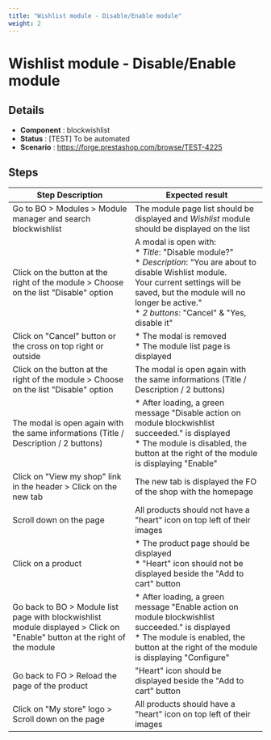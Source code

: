 ```yaml
---
title: "Wishlist module - Disable/Enable module"
weight: 2
---
```


# Wishlist module - Disable/Enable module
## Details
* **Component** : blockwishlist
* **Status** : [TEST] To be automated
* **Scenario** : https://forge.prestashop.com/browse/TEST-4225

## Steps
| Step Description | Expected result |
| ----- | ----- |
| Go to BO > Modules > Module manager and search blockwishlist | The module page list should be displayed and *Wishlist* module should be displayed on the list |
| Click on the button at the right of the module > Choose on the list "Disable" option | A modal is open with:<br> * *Title*: "Disable module?"<br> * *Description*: "You are about to disable Wishlist module.<br>Your current settings will be saved, but the module will no longer be active."<br> * *2 buttons*: "Cancel" & "Yes, disable it" |
| Click on "Cancel" button or the cross on top right or outside | * The modal is removed<br> * The module list page is displayed |
| Click on the button at the right of the module > Choose on the list "Disable" option | The modal is open again with the same informations (Title / Description / 2 buttons) |
| The modal is open again with the same informations (Title / Description / 2 buttons) | * After loading, a green message "Disable action on module blockwishlist succeeded." is displayed<br> * The module is disabled, the button at the right of the module is displaying "Enable" |
| Click on "View my shop" link in the header > Click on the new tab | The new tab is displayed the FO of the shop with the homepage |
| Scroll down on the page | All products should not have a "heart" icon on top left of their images |
| Click on a product | * The product page should be displayed<br> * "Heart" icon should not be displayed beside the "Add to cart" button |
| Go back to BO > Module list page with blockwishlist module displayed > Click on "Enable" button at the right of the module | * After loading, a green message "Enable action on module blockwishlist succeeded." is displayed<br> * The module is enabled, the button at the right of the module is displaying "Configure" |
| Go back to FO > Reload the page of the product | "Heart" icon should be displayed beside the "Add to cart" button |
| Click on "My store" logo > Scroll down on the page | All products should have a "heart" icon on top left of their images |
